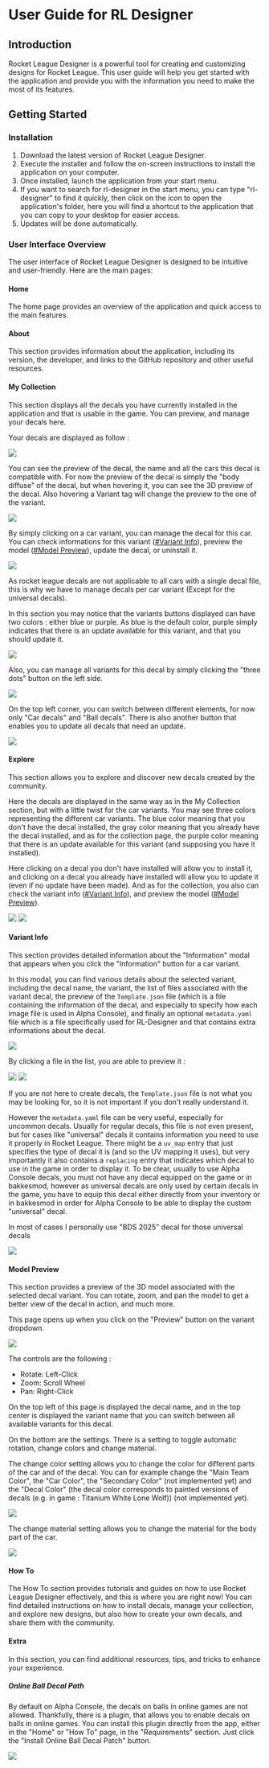 # User Guide for RL Designer

## Introduction

Rocket League Designer is a powerful tool for creating and customizing designs for Rocket League. This user guide will help you get started with the application and provide you with the information you need to make the most of its features.

## Getting Started

### Installation

1. Download the latest version of Rocket League Designer.
2. Execute the installer and follow the on-screen instructions to install the application on your computer.
3. Once installed, launch the application from your start menu.
4. If you want to search for rl-designer in the start menu, you can type "rl-designer" to find it quickly, then click on the icon to open the application's folder, here you will find a shortcut to the application that you can copy to your desktop for easier access.
5. Updates will be done automatically.

### User Interface Overview

The user interface of Rocket League Designer is designed to be intuitive and user-friendly. Here are the main pages:

#### Home

The home page provides an overview of the application and quick access to the main features.

#### About

This section provides information about the application, including its version, the developer, and links to the GitHub repository and other useful resources.

#### My Collection

This section displays all the decals you have currently installed in the application and that is usable in the game. You can preview, and manage your decals here.

Your decals are displayed as follow :

![](images/2025-08-10-13-03-46.png)

You can see the preview of the decal, the name and all the cars this decal is compatible with. For now the preview of the decal is simply the "body diffuse" of the decal, but when hovering it, you can see the 3D preview of the decal. Also hovering a Variant tag will change the preview to the one of the variant.

![](images/2025-08-10-13-04-50.png)

By simply clicking on a car variant, you can manage the decal for this car. You can check informations for this variant ([#Variant Info](#variant-info)), preview the model ([#Model Preview](#model-preview)), update the decal, or uninstall it.

![](images/2025-08-10-13-07-42.png)

As rocket league decals are not applicable to all cars with a single decal file, this is why we have to manage decals per car variant (Except for the universal decals).

In this section you may notice that the variants buttons displayed can have two colors : either blue or purple. As blue is the default color, purple simply indicates that there is an update available for this variant, and that you should update it.

![](images/2025-08-10-13-09-38.png)

Also, you can manage all variants for this decal by simply clicking the "three dots" button on the left side.

![](images/2025-08-10-13-17-06.png)

On the top left corner, you can switch between different elements, for now only "Car decals" and "Ball decals". There is also another button that enables you to update all decals that need an update.

![](images/2025-08-10-13-11-10.png)

#### Explore

This section allows you to explore and discover new decals created by the community.

Here the decals are displayed in the same way as in the My Collection section, but with a little twist for the car variants. You may see three colors representing the different car variants. The blue color meaning that you don't have the decal installed, the gray color meaning that you already have the decal installed, and as for the collection page, the purple color meaning that there is an update available for this variant (and supposing you have it installed).

Here clicking on a decal you don't have installed will allow you to install it, and clicking on a decal you already have installed will allow you to update it (even if no update have been made). And as for the collection, you also can check the variant info ([#Variant Info](#variant-info)), and preview the model ([#Model Preview](#model-preview)).

![](images/2025-08-10-13-14-30.png)
![](images/2025-08-10-13-14-14.png)

#### Variant Info

This section provides detailed information about the "Information" modal that appears when you click the "Information" button for a car variant.

In this modal, you can find various details about the selected variant, including the decal name, the variant, the list of files associated with the variant decal, the preview of the `Template.json` file (which is a file containing the information of the decal, and especially to specify how each image file is used in Alpha Console), and finally an optional `metadata.yaml` file which is a file specifically used for RL-Designer and that contains extra informations about the decal.

![](images/2025-08-10-13-21-48.png)

By clicking a file in the list, you are able to preview it :

![](images/2025-08-10-13-22-16.png)
![](images/2025-08-10-13-22-30.png)

If you are not here to create decals, the `Template.json` file is not what you may be looking for, so it is not important if you don't really understand it.

However the `metadata.yaml` file can be very useful, especially for uncommon decals. Usually for regular decals, this file is not even present, but for cases like "universal" decals it contains information you need to use it properly in Rocket League. There might be a `uv_map` entry that just specifies the type of decal it is (and so the UV mapping it uses), but very importantly it also contains a `replacing` entry that indicates which decal to use in the game in order to display it. To be clear, usually to use Alpha Console decals, you must not have any decal equipped on the game or in bakkesmod, however as universal decals are only used by certain decals in the game, you have to equip this decal either directly from your inventory or in bakkesmod in order for Alpha Console to be able to display the custom "universal" decal.

In most of cases I personally use "BDS 2025" decal for those universal decals

![](images/2025-08-10-13-28-55.png)

#### Model Preview

This section provides a preview of the 3D model associated with the selected decal variant. You can rotate, zoom, and pan the model to get a better view of the decal in action, and much more.

This page opens up when you click on the "Preview" button on the variant dropdown.

![](images/2025-08-10-14-27-11.png)

The controls are the following : 
- Rotate: Left-Click
- Zoom: Scroll Wheel
- Pan: Right-Click

On the top left of this page is displayed the decal name, and in the top center is displayed the variant name that you can switch between all available variants for this decal.

On the bottom are the settings. There is a setting to toggle automatic rotation, change colors and change material.

The change color setting allows you to change the color for different parts of the car and of the decal. You can for example change the "Main Team Color", the "Car Color", the "Secondary Color" (not implemented yet) and the "Decal Color" (the decal color corresponds to painted versions of decals (e.g. in game : Titanium White Lone Wolf)) (not implemented yet).

![](images/2025-08-10-14-33-02.png)

The change material setting allows you to change the material for the body part of the car.

![](images/2025-08-10-14-33-55.png)

#### How To

The How To section provides tutorials and guides on how to use Rocket League Designer effectively, and this is where you are right now!
You can find detailed instructions on how to install decals, manage your collection, and explore new designs, but also how to create your own decals, and share them with the community.

#### Extra

In this section, you can find additional resources, tips, and tricks to enhance your experience.

##### Online Ball Decal Path

By default on Alpha Console, the decals on balls in online games are not allowed. Thankfully, there is a plugin, that allows you to enable decals on balls in online games. You can install this plugin directly from the app, either in the "Home" or "How To" page, in the "Requirements" section. Just click the "Install Online Ball Decal Patch" button.

![](images/2025-08-10-12-59-53.png)